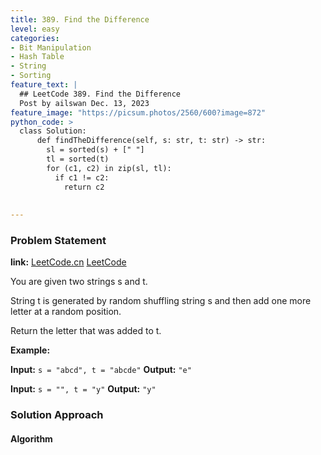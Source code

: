 ```yaml
---
title: 389. Find the Difference
level: easy
categories:
- Bit Manipulation
- Hash Table
- String
- Sorting
feature_text: |
  ## LeetCode 389. Find the Difference
  Post by ailswan Dec. 13, 2023
feature_image: "https://picsum.photos/2560/600?image=872"
python_code: >
  class Solution:
      def findTheDifference(self, s: str, t: str) -> str:
        sl = sorted(s) + [" "]
        tl = sorted(t)
        for (c1, c2) in zip(sl, tl):
          if c1 != c2:
            return c2
      
         
---
```


### Problem Statement
**link:**
[LeetCode.cn](https://leetcode.cn/problems/find-the-difference/)
[LeetCode](https://leetcode.com/problems/find-the-difference/)

You are given two strings s and t.

String t is generated by random shuffling string s and then add one more letter at a random position.

Return the letter that was added to t.
 
**Example:**

**Input:** `s = "abcd", t = "abcde"`
**Output:** `"e"`
 
**Input:** `s = "", t = "y"`
**Output:** `"y"`

### Solution Approach
 

#### Algorithm
 